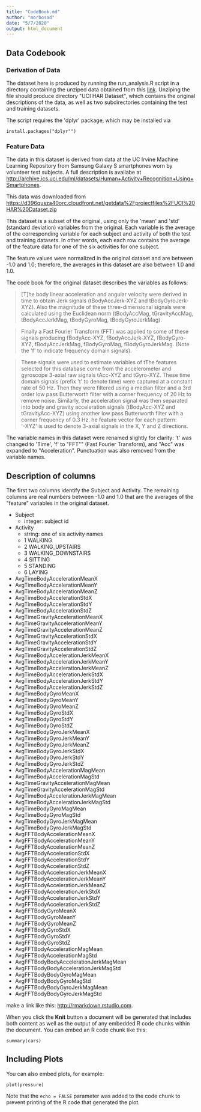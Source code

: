 ```yaml
---
title: "CodeBook.md"
author: "morbosad"
date: "5/7/2020"
output: html_document
---
```


## Data Codebook

### Derivation of Data

The dataset here is produced by running the run_analysis.R script in a
directory containing the unziped data obtained from this [link](https://d396qusza40orc.cloudfront.net/getdata%2Fprojectfiles%2FUCI%20HAR%20Dataset.zip). Unziping the file should produce directory "UCI HAR Dataset", which
contains the original descriptions of the data, as well as two subdirectories
containing the test and training datasets. 

The script requires the 'dplyr' package, which may be installed via
```
install.packages("dplyr"")
```

### Feature Data

The data in this dataset is derived from data at the UC Irvine
Machine Learning Repository
from Samsung Galaxy S smartphones worn by volunteer test subjects.
A full description is availabe at <http://archive.ics.uci.edu/ml/datasets/Human+Activity+Recognition+Using+Smartphones>.

This data was downloaded from <https://d396qusza40orc.cloudfront.net/getdata%2Fprojectfiles%2FUCI%20HAR%20Dataset.zip>

This dataset is a subset of the original, using only the 'mean' and
'std' (standard deviation) variables from the original. Each variable
is the average of the corresponding variable for each subject and
activity of both the test and training datasets.
In other words, each each row contains the average of the
feature data for one of the six activities for one subject.

The feature values were normalized in the original dataset and are
between -1.0 and 1.0; therefore, the averages in this dataset are
also between 1.0 and 1.0.

The code book for the original dataset describes the variables as follows:

> [T]he body linear acceleration and angular velocity were derived in time to obtain Jerk signals (tBodyAccJerk-XYZ and tBodyGyroJerk-XYZ). Also the magnitude of these three-dimensional signals were calculated using the Euclidean norm (tBodyAccMag, tGravityAccMag, tBodyAccJerkMag, tBodyGyroMag, tBodyGyroJerkMag). 

> Finally a Fast Fourier Transform (FFT) was applied to some of these signals producing fBodyAcc-XYZ, fBodyAccJerk-XYZ, fBodyGyro-XYZ, fBodyAccJerkMag, fBodyGyroMag, fBodyGyroJerkMag. (Note the 'f' to indicate frequency domain signals). 

> These signals were used to estimate variables of tThe features selected for this database come from the accelerometer and gyroscope 3-axial raw signals tAcc-XYZ and tGyro-XYZ. These time domain signals (prefix 't' to denote time) were captured at a constant rate of 50 Hz. Then they were filtered using a median filter and a 3rd order low pass Butterworth filter with a corner frequency of 20 Hz to remove noise. Similarly, the acceleration signal was then separated into body and gravity acceleration signals (tBodyAcc-XYZ and tGravityAcc-XYZ) using another low pass Butterworth filter with a corner frequency of 0.3 Hz. 
he feature vector for each pattern:  
'-XYZ' is used to denote 3-axial signals in the X, Y and Z directions.

The variable names in this dataset were renamed slightly for clarity: 't'
was changed to 'Time', 'f' to "FFT"" (Fast Fourier Transform), and "Acc" was
expanded to "Acceleration". Punctuation was also removed from the variable names.

## Description of columns

The first two columns identify the Subject and Activity. The remaining
columns are real numbers between -1.0 and 1.0 that are the averages of the
"feature" variables in the original dataset.

* Subject
  + integer: subject id
* Activity
  + string: one of six activity names
  + 1 WALKING
  + 2 WALKING_UPSTAIRS
  + 3 WALKING_DOWNSTAIRS
  + 4 SITTING
  + 5 STANDING
  + 6 LAYING
* AvgTimeBodyAccelerationMeanX
* AvgTimeBodyAccelerationMeanY
* AvgTimeBodyAccelerationMeanZ
* AvgTimeBodyAccelerationStdX
* AvgTimeBodyAccelerationStdY
* AvgTimeBodyAccelerationStdZ
* AvgTimeGravityAccelerationMeanX
* AvgTimeGravityAccelerationMeanY
* AvgTimeGravityAccelerationMeanZ
* AvgTimeGravityAccelerationStdX
* AvgTimeGravityAccelerationStdY
* AvgTimeGravityAccelerationStdZ
* AvgTimeBodyAccelerationJerkMeanX
* AvgTimeBodyAccelerationJerkMeanY
* AvgTimeBodyAccelerationJerkMeanZ
* AvgTimeBodyAccelerationJerkStdX
* AvgTimeBodyAccelerationJerkStdY
* AvgTimeBodyAccelerationJerkStdZ
* AvgTimeBodyGyroMeanX
* AvgTimeBodyGyroMeanY
* AvgTimeBodyGyroMeanZ
* AvgTimeBodyGyroStdX
* AvgTimeBodyGyroStdY
* AvgTimeBodyGyroStdZ
* AvgTimeBodyGyroJerkMeanX
* AvgTimeBodyGyroJerkMeanY
* AvgTimeBodyGyroJerkMeanZ
* AvgTimeBodyGyroJerkStdX
* AvgTimeBodyGyroJerkStdY
* AvgTimeBodyGyroJerkStdZ
* AvgTimeBodyAccelerationMagMean
* AvgTimeBodyAccelerationMagStd
* AvgTimeGravityAccelerationMagMean
* AvgTimeGravityAccelerationMagStd
* AvgTimeBodyAccelerationJerkMagMean
* AvgTimeBodyAccelerationJerkMagStd
* AvgTimeBodyGyroMagMean
* AvgTimeBodyGyroMagStd
* AvgTimeBodyGyroJerkMagMean
* AvgTimeBodyGyroJerkMagStd
* AvgFFTBodyAccelerationMeanX
* AvgFFTBodyAccelerationMeanY
* AvgFFTBodyAccelerationMeanZ
* AvgFFTBodyAccelerationStdX
* AvgFFTBodyAccelerationStdY
* AvgFFTBodyAccelerationStdZ
* AvgFFTBodyAccelerationJerkMeanX
* AvgFFTBodyAccelerationJerkMeanY
* AvgFFTBodyAccelerationJerkMeanZ
* AvgFFTBodyAccelerationJerkStdX
* AvgFFTBodyAccelerationJerkStdY
* AvgFFTBodyAccelerationJerkStdZ
* AvgFFTBodyGyroMeanX
* AvgFFTBodyGyroMeanY
* AvgFFTBodyGyroMeanZ
* AvgFFTBodyGyroStdX
* AvgFFTBodyGyroStdY
* AvgFFTBodyGyroStdZ
* AvgFFTBodyAccelerationMagMean
* AvgFFTBodyAccelerationMagStd
* AvgFFTBodyBodyAccelerationJerkMagMean
* AvgFFTBodyBodyAccelerationJerkMagStd
* AvgFFTBodyBodyGyroMagMean
* AvgFFTBodyBodyGyroMagStd
* AvgFFTBodyBodyGyroJerkMagMean
* AvgFFTBodyBodyGyroJerkMagStd

make a link like this: <http://rmarkdown.rstudio.com>.

When you click the **Knit** button a document will be generated that includes both content as well as the output of any embedded R code chunks within the document. You can embed an R code chunk like this:

```{r cars}
summary(cars)
```

## Including Plots

You can also embed plots, for example:

```{r pressure, echo=FALSE}
plot(pressure)
```

Note that the `echo = FALSE` parameter was added to the code chunk to prevent printing of the R code that generated the plot.
